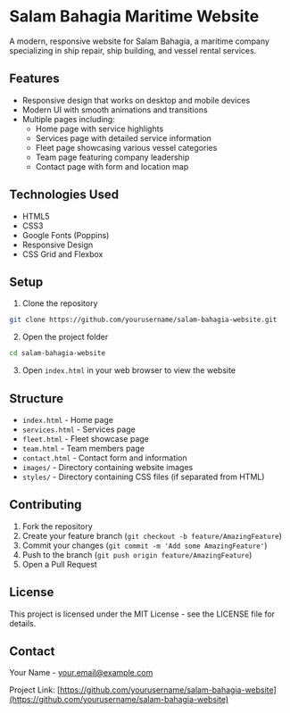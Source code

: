 # Salam Bahagia Maritime Website

A modern, responsive website for Salam Bahagia, a maritime company specializing in ship repair, ship building, and vessel rental services.

## Features

- Responsive design that works on desktop and mobile devices
- Modern UI with smooth animations and transitions
- Multiple pages including:
  - Home page with service highlights
  - Services page with detailed service information
  - Fleet page showcasing various vessel categories
  - Team page featuring company leadership
  - Contact page with form and location map

## Technologies Used

- HTML5
- CSS3
- Google Fonts (Poppins)
- Responsive Design
- CSS Grid and Flexbox

## Setup

1. Clone the repository
```bash
git clone https://github.com/yourusername/salam-bahagia-website.git
```

2. Open the project folder
```bash
cd salam-bahagia-website
```

3. Open `index.html` in your web browser to view the website

## Structure

- `index.html` - Home page
- `services.html` - Services page
- `fleet.html` - Fleet showcase page
- `team.html` - Team members page
- `contact.html` - Contact form and information
- `images/` - Directory containing website images
- `styles/` - Directory containing CSS files (if separated from HTML)

## Contributing

1. Fork the repository
2. Create your feature branch (`git checkout -b feature/AmazingFeature`)
3. Commit your changes (`git commit -m 'Add some AmazingFeature'`)
4. Push to the branch (`git push origin feature/AmazingFeature`)
5. Open a Pull Request

## License

This project is licensed under the MIT License - see the LICENSE file for details.

## Contact

Your Name - [your.email@example.com](mailto:your.email@example.com)

Project Link: [https://github.com/yourusername/salam-bahagia-website](https://github.com/yourusername/salam-bahagia-website) 
